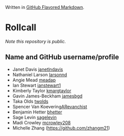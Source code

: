 Written in [GitHub Flavored Markdown](https://help.github.com/articles/github-flavored-markdown).

Rollcall
========

_Note this repository is public._

Name and GitHub username/profile
--------------------------------
* Janet Davis [janetlndavis](https://github.com/janetlndavis)
* Nathaniel Larson [larsonnd](https://github.com/larsonnd)
* Angie Mead [meadap](https://github.com/meadap)
* Ian Stewart [ianstewart1](https://github.com/ianstewart1)
* Kimberly Taylor [kmargtaylor](https://github/kmargtaylor)
* Gavin James-Beckham [jamesbgd](https://github.com/jamesbgd)
* Taka Olds [twolds](https://github.com/twolds)
* Spencer Van Koevering[ARevanchist](https://github.com/ARevanchist)
* Benjamin Hetter [bhetter](https://github.com/bhetter)
* Sage Levin [sagelevin](https://github.com/sagelevin)
* Madi Crowley [mcrowley208](https://github.com/mcrowley208)
* Michelle Zhang (https://github.com/zhangm21)
